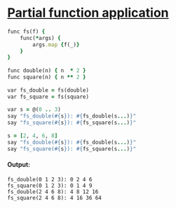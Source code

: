 [1]: http://rosettacode.org/wiki/Partial_function_application

# [Partial function application][1]

```ruby
func fs(f) {
    func(*args) {
        args.map {f(_)}
    }
}
 
func double(n) { n  * 2 }
func square(n) { n ** 2 }
 
var fs_double = fs(double)
var fs_square = fs(square)
 
var s = @(0 .. 3)
say "fs_double(#{s}): #{fs_double(s...)}"
say "fs_square(#{s}): #{fs_square(s...)}"
 
s = [2, 4, 6, 8]
say "fs_double(#{s}): #{fs_double(s...)}"
say "fs_square(#{s}): #{fs_square(s...)}"
```

#### Output:
```
fs_double(0 1 2 3): 0 2 4 6
fs_square(0 1 2 3): 0 1 4 9
fs_double(2 4 6 8): 4 8 12 16
fs_square(2 4 6 8): 4 16 36 64
```

